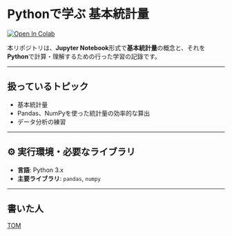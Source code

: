 # Pythonで学ぶ 基本統計量

[![Open In Colab](https://colab.research.google.com/assets/colab-badge.svg)](https://colab.research.google.com/github/tomnyancat/Studying-Statistics-Basic-Statistics01/blob/main/Pythonで学ぶ基本統計量.ipynb)

本リポジトリは、**Jupyter Notebook**形式で**基本統計量**の概念と、それを**Python**で計算・理解するための行った学習の記錄です。

---

## 扱っているトピック

* 基本統計量
* Pandas、NumPyを使った統計量の効率的な算出
* データ分析の練習

---

## ⚙️ 実行環境・必要なライブラリ

* **言語**: Python 3.x
* **主要ライブラリ**: `pandas`, `numpy`

---

## 書いた人

[TOM](https://github.com/tomnyancat)


